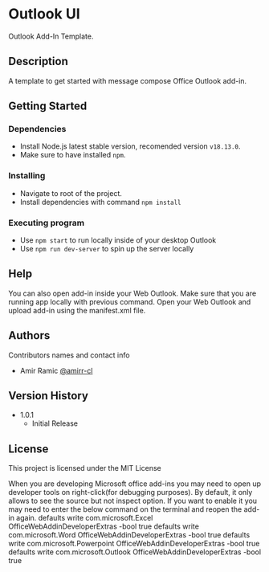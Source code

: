 # Outlook UI

Outlook Add-In Template.

## Description

A template to get started with message compose Office Outlook add-in.

## Getting Started

### Dependencies

- Install Node.js latest stable version, recomended version `v18.13.0`.
- Make sure to have installed `npm`.

### Installing

- Navigate to root of the project.
- Install dependencies with command `npm install`

### Executing program

- Use `npm start` to run locally inside of your desktop Outlook
- Use `npm run dev-server` to spin up the server locally

## Help

You can also open add-in inside your Web Outlook. Make sure that you are running app locally with previous command.
Open your Web Outlook and upload add-in using the manifest.xml file.

## Authors

Contributors names and contact info

- Amir Ramic [@amirr-cl](https://github.com/amirr-cl)

## Version History

- 1.0.1
  - Initial Release

## License

This project is licensed under the MIT License

When you are developing Microsoft office add-ins you may need to open up developer tools on right-click(for debugging purposes). By default, it only allows to see the source but not inspect option.
If you want to enable it you may need to enter the below command on the terminal and reopen the add-in again.
defaults write com.microsoft.Excel OfficeWebAddinDeveloperExtras -bool true
defaults write com.microsoft.Word OfficeWebAddinDeveloperExtras -bool true
defaults write com.microsoft.Powerpoint OfficeWebAddinDeveloperExtras -bool true
defaults write com.microsoft.Outlook OfficeWebAddinDeveloperExtras -bool true
